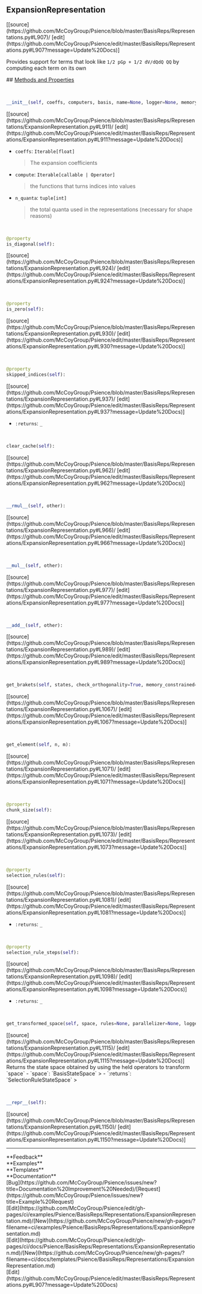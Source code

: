 ## <a id="Psience.BasisReps.Representations.ExpansionRepresentation">ExpansionRepresentation</a> 

<div class="docs-source-link" markdown="1">
[[source](https://github.com/McCoyGroup/Psience/blob/master/BasisReps/Representations.py#L907)/
[edit](https://github.com/McCoyGroup/Psience/edit/master/BasisReps/Representations.py#L907?message=Update%20Docs)]
</div>

Provides support for terms that look like `1/2 pGp + 1/2 dV/dQdQ QQ` by computing each term on its own







<div class="collapsible-section">
 <div class="collapsible-section collapsible-section-header" markdown="1">
## <a class="collapse-link" data-toggle="collapse" href="#methods" markdown="1"> Methods and Properties</a> <a class="float-right" data-toggle="collapse" href="#methods"><i class="fa fa-chevron-down"></i></a>
 </div>
 <div class="collapsible-section collapsible-section-body collapse show" id="methods" markdown="1">
 
<a id="Psience.BasisReps.Representations.ExpansionRepresentation.__init__" class="docs-object-method">&nbsp;</a> 
```python
__init__(self, coeffs, computers, basis, name=None, logger=None, memory_constrained=False): 
```
<div class="docs-source-link" markdown="1">
[[source](https://github.com/McCoyGroup/Psience/blob/master/BasisReps/Representations/ExpansionRepresentation.py#L911)/
[edit](https://github.com/McCoyGroup/Psience/edit/master/BasisReps/Representations/ExpansionRepresentation.py#L911?message=Update%20Docs)]
</div>

  - `coeffs`: `Iterable[float]`
    > The expansion coefficients
  - `compute`: `Iterable[callable | Operator]`
    > the functions that turns indices into values
  - `n_quanta`: `tuple[int]`
    > the total quanta used in the representations (necessary for shape reasons)


<a id="Psience.BasisReps.Representations.ExpansionRepresentation.is_diagonal" class="docs-object-method">&nbsp;</a> 
```python
@property
is_diagonal(self): 
```
<div class="docs-source-link" markdown="1">
[[source](https://github.com/McCoyGroup/Psience/blob/master/BasisReps/Representations/ExpansionRepresentation.py#L924)/
[edit](https://github.com/McCoyGroup/Psience/edit/master/BasisReps/Representations/ExpansionRepresentation.py#L924?message=Update%20Docs)]
</div>


<a id="Psience.BasisReps.Representations.ExpansionRepresentation.is_zero" class="docs-object-method">&nbsp;</a> 
```python
@property
is_zero(self): 
```
<div class="docs-source-link" markdown="1">
[[source](https://github.com/McCoyGroup/Psience/blob/master/BasisReps/Representations/ExpansionRepresentation.py#L930)/
[edit](https://github.com/McCoyGroup/Psience/edit/master/BasisReps/Representations/ExpansionRepresentation.py#L930?message=Update%20Docs)]
</div>


<a id="Psience.BasisReps.Representations.ExpansionRepresentation.skipped_indices" class="docs-object-method">&nbsp;</a> 
```python
@property
skipped_indices(self): 
```
<div class="docs-source-link" markdown="1">
[[source](https://github.com/McCoyGroup/Psience/blob/master/BasisReps/Representations/ExpansionRepresentation.py#L937)/
[edit](https://github.com/McCoyGroup/Psience/edit/master/BasisReps/Representations/ExpansionRepresentation.py#L937?message=Update%20Docs)]
</div>

  - `:returns`: `_`
    >


<a id="Psience.BasisReps.Representations.ExpansionRepresentation.clear_cache" class="docs-object-method">&nbsp;</a> 
```python
clear_cache(self): 
```
<div class="docs-source-link" markdown="1">
[[source](https://github.com/McCoyGroup/Psience/blob/master/BasisReps/Representations/ExpansionRepresentation.py#L962)/
[edit](https://github.com/McCoyGroup/Psience/edit/master/BasisReps/Representations/ExpansionRepresentation.py#L962?message=Update%20Docs)]
</div>


<a id="Psience.BasisReps.Representations.ExpansionRepresentation.__rmul__" class="docs-object-method">&nbsp;</a> 
```python
__rmul__(self, other): 
```
<div class="docs-source-link" markdown="1">
[[source](https://github.com/McCoyGroup/Psience/blob/master/BasisReps/Representations/ExpansionRepresentation.py#L966)/
[edit](https://github.com/McCoyGroup/Psience/edit/master/BasisReps/Representations/ExpansionRepresentation.py#L966?message=Update%20Docs)]
</div>


<a id="Psience.BasisReps.Representations.ExpansionRepresentation.__mul__" class="docs-object-method">&nbsp;</a> 
```python
__mul__(self, other): 
```
<div class="docs-source-link" markdown="1">
[[source](https://github.com/McCoyGroup/Psience/blob/master/BasisReps/Representations/ExpansionRepresentation.py#L977)/
[edit](https://github.com/McCoyGroup/Psience/edit/master/BasisReps/Representations/ExpansionRepresentation.py#L977?message=Update%20Docs)]
</div>


<a id="Psience.BasisReps.Representations.ExpansionRepresentation.__add__" class="docs-object-method">&nbsp;</a> 
```python
__add__(self, other): 
```
<div class="docs-source-link" markdown="1">
[[source](https://github.com/McCoyGroup/Psience/blob/master/BasisReps/Representations/ExpansionRepresentation.py#L989)/
[edit](https://github.com/McCoyGroup/Psience/edit/master/BasisReps/Representations/ExpansionRepresentation.py#L989?message=Update%20Docs)]
</div>


<a id="Psience.BasisReps.Representations.ExpansionRepresentation.get_brakets" class="docs-object-method">&nbsp;</a> 
```python
get_brakets(self, states, check_orthogonality=True, memory_constrained=False): 
```
<div class="docs-source-link" markdown="1">
[[source](https://github.com/McCoyGroup/Psience/blob/master/BasisReps/Representations/ExpansionRepresentation.py#L1067)/
[edit](https://github.com/McCoyGroup/Psience/edit/master/BasisReps/Representations/ExpansionRepresentation.py#L1067?message=Update%20Docs)]
</div>


<a id="Psience.BasisReps.Representations.ExpansionRepresentation.get_element" class="docs-object-method">&nbsp;</a> 
```python
get_element(self, n, m): 
```
<div class="docs-source-link" markdown="1">
[[source](https://github.com/McCoyGroup/Psience/blob/master/BasisReps/Representations/ExpansionRepresentation.py#L1071)/
[edit](https://github.com/McCoyGroup/Psience/edit/master/BasisReps/Representations/ExpansionRepresentation.py#L1071?message=Update%20Docs)]
</div>


<a id="Psience.BasisReps.Representations.ExpansionRepresentation.chunk_size" class="docs-object-method">&nbsp;</a> 
```python
@property
chunk_size(self): 
```
<div class="docs-source-link" markdown="1">
[[source](https://github.com/McCoyGroup/Psience/blob/master/BasisReps/Representations/ExpansionRepresentation.py#L1073)/
[edit](https://github.com/McCoyGroup/Psience/edit/master/BasisReps/Representations/ExpansionRepresentation.py#L1073?message=Update%20Docs)]
</div>


<a id="Psience.BasisReps.Representations.ExpansionRepresentation.selection_rules" class="docs-object-method">&nbsp;</a> 
```python
@property
selection_rules(self): 
```
<div class="docs-source-link" markdown="1">
[[source](https://github.com/McCoyGroup/Psience/blob/master/BasisReps/Representations/ExpansionRepresentation.py#L1081)/
[edit](https://github.com/McCoyGroup/Psience/edit/master/BasisReps/Representations/ExpansionRepresentation.py#L1081?message=Update%20Docs)]
</div>

  - `:returns`: `_`
    >


<a id="Psience.BasisReps.Representations.ExpansionRepresentation.selection_rule_steps" class="docs-object-method">&nbsp;</a> 
```python
@property
selection_rule_steps(self): 
```
<div class="docs-source-link" markdown="1">
[[source](https://github.com/McCoyGroup/Psience/blob/master/BasisReps/Representations/ExpansionRepresentation.py#L1098)/
[edit](https://github.com/McCoyGroup/Psience/edit/master/BasisReps/Representations/ExpansionRepresentation.py#L1098?message=Update%20Docs)]
</div>

  - `:returns`: `_`
    >


<a id="Psience.BasisReps.Representations.ExpansionRepresentation.get_transformed_space" class="docs-object-method">&nbsp;</a> 
```python
get_transformed_space(self, space, rules=None, parallelizer=None, logger=None, **opts): 
```
<div class="docs-source-link" markdown="1">
[[source](https://github.com/McCoyGroup/Psience/blob/master/BasisReps/Representations/ExpansionRepresentation.py#L1115)/
[edit](https://github.com/McCoyGroup/Psience/edit/master/BasisReps/Representations/ExpansionRepresentation.py#L1115?message=Update%20Docs)]
</div>
Returns the state space obtained by using the
held operators to transform `space`
  - `space`: `BasisStateSpace`
    > 
  - `:returns`: `SelectionRuleStateSpace`
    >


<a id="Psience.BasisReps.Representations.ExpansionRepresentation.__repr__" class="docs-object-method">&nbsp;</a> 
```python
__repr__(self): 
```
<div class="docs-source-link" markdown="1">
[[source](https://github.com/McCoyGroup/Psience/blob/master/BasisReps/Representations/ExpansionRepresentation.py#L1150)/
[edit](https://github.com/McCoyGroup/Psience/edit/master/BasisReps/Representations/ExpansionRepresentation.py#L1150?message=Update%20Docs)]
</div>
 </div>
</div>












---


<div markdown="1" class="text-secondary">
<div class="container">
  <div class="row">
   <div class="col" markdown="1">
**Feedback**   
</div>
   <div class="col" markdown="1">
**Examples**   
</div>
   <div class="col" markdown="1">
**Templates**   
</div>
   <div class="col" markdown="1">
**Documentation**   
</div>
   <div class="col" markdown="1">
   
</div>
   <div class="col" markdown="1">
   
</div>
   <div class="col" markdown="1">
   
</div>
</div>
  <div class="row">
   <div class="col" markdown="1">
[Bug](https://github.com/McCoyGroup/Psience/issues/new?title=Documentation%20Improvement%20Needed)/[Request](https://github.com/McCoyGroup/Psience/issues/new?title=Example%20Request)   
</div>
   <div class="col" markdown="1">
[Edit](https://github.com/McCoyGroup/Psience/edit/gh-pages/ci/examples/Psience/BasisReps/Representations/ExpansionRepresentation.md)/[New](https://github.com/McCoyGroup/Psience/new/gh-pages/?filename=ci/examples/Psience/BasisReps/Representations/ExpansionRepresentation.md)   
</div>
   <div class="col" markdown="1">
[Edit](https://github.com/McCoyGroup/Psience/edit/gh-pages/ci/docs/Psience/BasisReps/Representations/ExpansionRepresentation.md)/[New](https://github.com/McCoyGroup/Psience/new/gh-pages/?filename=ci/docs/templates/Psience/BasisReps/Representations/ExpansionRepresentation.md)   
</div>
   <div class="col" markdown="1">
[Edit](https://github.com/McCoyGroup/Psience/edit/master/BasisReps/Representations.py#L907?message=Update%20Docs)   
</div>
   <div class="col" markdown="1">
   
</div>
   <div class="col" markdown="1">
   
</div>
   <div class="col" markdown="1">
   
</div>
</div>
</div>
</div>